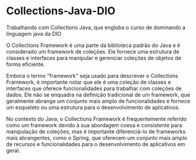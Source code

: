 # Collections-Java-DIO
 Trabalhando com Collections Java, que engloba o curso de dominando a linguagem java da DIO
 
O Collections Framework é uma parte da biblioteca padrão do Java e é considerado um framework de coleções. Ele fornece uma estrutura de classes e interfaces para manipular e gerenciar coleções de objetos de forma eficiente.

Embora o termo "framework" seja usado para descrever o Collections Framework, é importante notar que ele é uma coleção de classes e interfaces que oferece funcionalidades para trabalhar com coleções de dados. Ele não se enquadra na definição tradicional de um framework, que geralmente abrange um conjunto mais amplo de funcionalidades e fornece um esqueleto ou uma estrutura para o desenvolvimento de aplicativos.

No contexto do Java, o Collections Framework é frequentemente referido como um framework devido à sua abordagem coesa e consistente para manipulação de coleções, mas é importante diferenciá-lo de frameworks mais abrangentes, como o Spring, que oferecem um conjunto mais amplo de recursos e funcionalidades para o desenvolvimento de aplicativos em geral.







